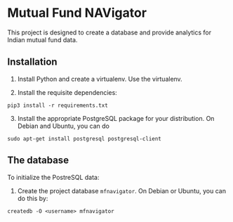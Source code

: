 # Mutual Fund NAVigator

This project is designed to create a database and provide analytics
for Indian mutual fund data.


## Installation

1. Install Python and create a virtualenv. Use the virtualenv.

2. Install the requisite dependencies:

```
pip3 install -r requirements.txt
```

3. Install the appropriate PostgreSQL package for your
   distribution. On Debian and Ubuntu, you can do

```
sudo apt-get install postgresql postgresql-client
```

## The database

To initialize the PostreSQL data:

1. Create the project database `mfnavigator`. On Debian or Ubuntu, you can do this by:

```
createdb -O <username> mfnavigator
```
